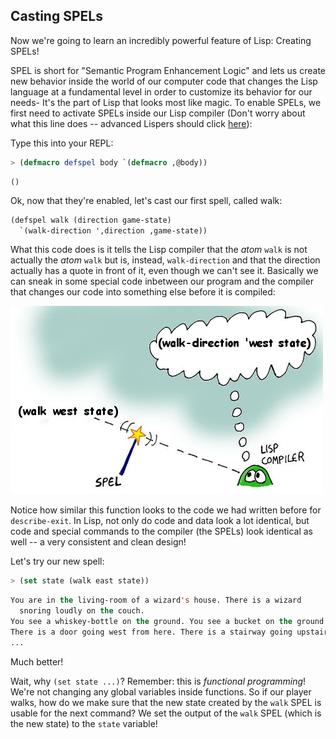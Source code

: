 ## Casting SPELs

Now we're going to learn an incredibly powerful feature of Lisp: Creating SPELs!

SPEL is short for "Semantic Program Enhancement Logic" and lets us create new behavior inside the world of our computer code that changes the Lisp language at a fundamental level in order to customize its behavior for our needs- It's the part of Lisp that looks most like magic. To enable SPELs, we first need to activate SPELs inside our Lisp compiler (Don't worry about what this line does -- advanced Lispers should click [here](../addendum/2-whyspels.md)):

Type this into your REPL:

```lisp
> (defmacro defspel body `(defmacro ,@body))
```
```
()
```

Ok, now that they're enabled, let's cast our first spell, called walk:


```lisp
(defspel walk (direction game-state)
  `(walk-direction ',direction ,game-state))
```

What this code does is it tells the Lisp compiler that the *atom* ``walk`` is not actually the *atom* ``walk`` but is, instead, ``walk-direction`` and that the direction actually has a quote in front of it, even though we can't see it. Basically we can sneak in some special code inbetween our program and the compiler that changes our code into something else before it is compiled:

![](../images/spel_compile.jpg)

Notice how similar this function looks to the code we had written before for ``describe-exit``. In Lisp, not only do code and data look a lot identical, but code and special commands to the compiler (the SPELs) look identical as well -- a very consistent and clean design!

Let's try our new spell:

```lisp
> (set state (walk east state))
```
```lisp
You are in the living-room of a wizard's house. There is a wizard 
  snoring loudly on the couch.
You see a whiskey-bottle on the ground. You see a bucket on the ground.
There is a door going west from here. There is a stairway going upstairs from here.
...
```

Much better!

Wait, why ``(set state ...)``? Remember: this is *functional programming*! We're not changing any global variables inside functions. So if our player walks, how do we make sure that the new state created by the ``walk`` SPEL is usable for the next command? We set the output of the ``walk`` SPEL (which is the new state) to the ``state`` variable!
